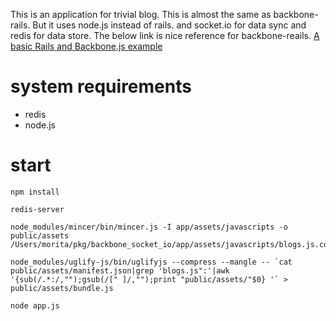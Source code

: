 This is an application for trivial blog.
This is almost the same as backbone-rails.
But it uses node.js instead of rails.
and socket.io for  data sync and redis for data store.
The below link is nice reference for backbone-reails.
[A basic Rails and Backbone.js example](http://blog.crowdint.com/2012/08/28/a-basic-rails-and-backbone-js-example.html "A basic Rails and Backbone.js example")

# system requirements

* redis
* node.js


# start

```sh:command
npm install

redis-server

node_modules/mincer/bin/mincer.js -I app/assets/javascripts -o public/assets /Users/morita/pkg/backbone_socket_io/app/assets/javascripts/blogs.js.coffee

node_modules/uglify-js/bin/uglifyjs --compress --mangle -- `cat public/assets/manifest.json|grep 'blogs.js":'|awk '{sub(/.*:/,"");gsub(/[" ]/,"");print "public/assets/"$0} '` > public/assets/bundle.js

node app.js
```
